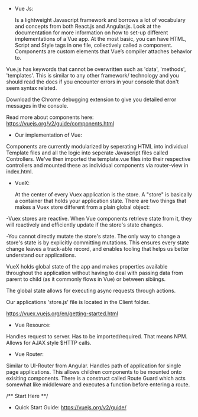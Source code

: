 - Vue Js:

  Is a lightweight Javascript framework and borrows a lot of vocabulary and concepts from both React.js and Angular.js. Look at the 
documentation for more information on how to set-up different implementations of a Vue app. 
  At the most basic, you can have HTML, Script and Style tags in one file, collectively called a component. 
Components are custom elements that Vue’s compiler attaches behavior to.

Vue.js has keywords that cannot be overwritten such as 'data', 'methods', 'templates'. This is similar to any other framework/ technology
and you should read the docs if you encounter errors in your console that don't seem syntax related. 

Download the Chrome debugging extension to give you detailed error messages in the console. 

Read more about components here:
https://vuejs.org/v2/guide/components.html

- Our implementation of Vue:

Components are currently modularized by seperating HTML into individual Template files and all the logic into seperate Javascript files called Controllers.
We've then imported the template.vue files into their respective controllers and mounted these as individual components via router-view in index.html. 


- VueX:

  At the center of every Vuex application is the store. A "store" is basically a container that holds your application state.
There are two things that makes a Vuex store different from a plain global object:

-Vuex stores are reactive. When Vue components retrieve state from it, they will reactively and efficiently update if the store's state changes.

-You cannot directly mutate the store's state. The only way to change a store's state is by explicitly committing mutations. 
This ensures every state change leaves a track-able record, and enables tooling that helps us better understand our applications.

 VueX holds global state of the app and makes properties available throughout the application without having to deal with 
passing data from parent to child (as it commonly flows in Vue) or between sibiings. 

The global state allows for executing async requests through actions.

Our applications 'store.js' file is located in the Client folder. 

https://vuex.vuejs.org/en/getting-started.html

- Vue Resource:

Handles request to server. 
Has to be imported/required. That means NPM.
Allows for AJAX style $HTTP calls.


- Vue Router:

Similar to UI-Router from Angular. Handles path of application for single page applications. This allows children components to be mounted onto exisiting components. 
There is a construct called Route Guard which acts somewhat like middleware and executes a function before entering a route. 



/** Start Here **/

- Quick Start Guide:
https://vuejs.org/v2/guide/